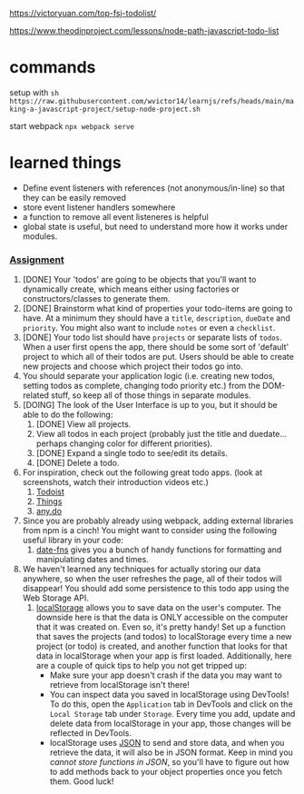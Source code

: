 https://victoryuan.com/top-fsj-todolist/

https://www.theodinproject.com/lessons/node-path-javascript-todo-list

# commands

setup with `sh https://raw.githubusercontent.com/wvictor14/learnjs/refs/heads/main/making-a-javascript-project/setup-node-project.sh`

start webpack
`npx webpack serve`

# learned things

- Define event listeners with references (not anonymous/in-line) so that they can be easily removed
- store event listener handlers somewhere
- a function to remove all event listeneres is helpful
- global state is useful, but need to understand more how it works under modules.

### [Assignment](https://www.theodinproject.com/lessons/node-path-javascript-todo-list#assignment)

1.  [DONE] Your 'todos' are going to be objects that you'll want to dynamically create, which means either using factories or constructors/classes to generate them.
2.  [DONE] Brainstorm what kind of properties your todo-items are going to have. At a minimum they should have a `title`, `description`, `dueDate` and `priority`. You might also want to include `notes` or even a `checklist`.
3.  [DONE] Your todo list should have `projects` or separate lists of `todos`. When a user first opens the app, there should be some sort of 'default' project to which all of their todos are put. Users should be able to create new projects and choose which project their todos go into.
4.  You should separate your application logic (i.e. creating new todos, setting todos as complete, changing todo priority etc.) from the DOM-related stuff, so keep all of those things in separate modules.
5.  [DOING] The look of the User Interface is up to you, but it should be able to do the following:
    1.  [DONE] View all projects.
    2.  View all todos in each project (probably just the title and duedate... perhaps changing color for different priorities).
    3.  [DONE] Expand a single todo to see/edit its details.
    4.  [DONE] Delete a todo.
6.  For inspiration, check out the following great todo apps. (look at screenshots, watch their introduction videos etc.)
    1.  [Todoist](https://en.todoist.com/)
    2.  [Things](https://culturedcode.com/things/)
    3.  [any.do](https://www.any.do/)
7.  Since you are probably already using webpack, adding external libraries from npm is a cinch! You might want to consider using the following useful library in your code:
    1.  [date-fns](https://github.com/date-fns/date-fns) gives you a bunch of handy functions for formatting and manipulating dates and times.
8.  We haven't learned any techniques for actually storing our data anywhere, so when the user refreshes the page, all of their todos will disappear! You should add some persistence to this todo app using the Web Storage API.
    1.  [localStorage](https://developer.mozilla.org/en-US/docs/Web/API/Web_Storage_API/Using_the_Web_Storage_API) allows you to save data on the user's computer. The downside here is that the data is ONLY accessible on the computer that it was created on. Even so, it's pretty handy! Set up a function that saves the projects (and todos) to localStorage every time a new project (or todo) is created, and another function that looks for that data in localStorage when your app is first loaded. Additionally, here are a couple of quick tips to help you not get tripped up:
        -   Make sure your app doesn't crash if the data you may want to retrieve from localStorage isn't there!
        -   You can inspect data you saved in localStorage using DevTools! To do this, open the `Application` tab in DevTools and click on the `Local Storage` tab under `Storage`. Every time you add, update and delete data from localStorage in your app, those changes will be reflected in DevTools.
        -   localStorage uses [JSON](https://developer.mozilla.org/en-US/docs/Web/JavaScript/Reference/Global_Objects/JSON) to send and store data, and when you retrieve the data, it will also be in JSON format. Keep in mind you *cannot store functions in JSON*, so you'll have to figure out how to add methods back to your object properties once you fetch them. Good luck!
